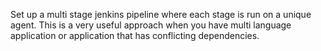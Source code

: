 Set up a multi stage jenkins pipeline where each stage is run on a unique agent. This is a very useful approach when you have multi language application or application that has conflicting dependencies.